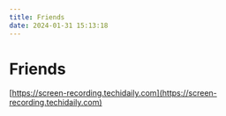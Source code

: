 ```yaml
---
title: Friends
date: 2024-01-31 15:13:18
---
```


# Friends

[https://screen-recording.techidaily.com](https://screen-recording.techidaily.com)
